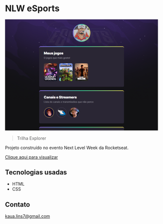 # NLW eSports 

![preview](.github/preview-nlw.png)

> Trilha Explorer

Projeto construído no evento Next Level Week da Rocketseat.

[Clique aqui para visualizar](https://kaua-lins.github.io/projeto-nlw)

## Tecnologias usadas

- HTML
- CSS

## Contato

kaua.lins7@gmail.com    
